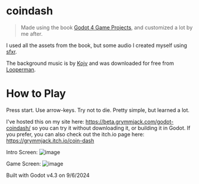 coindash
========
> Made using the book [Godot 4 Game Projects](https://www.packtpub.com/en-us/product/godot-4-game-development-projects-9781804610404?srsltid=AfmBOorYLKi1u2suNZnnvHmIgqjWj2lENyfsNxAmP7X6HaDl4H2IjfXi), and customized a lot by me after.

I used all the assets from the book, but some audio I created myself using [sfxr](https://sfxr.me/).

The background music is by [Kojv](https://www.looperman.com/users/profile/3210323) and was downloaded for free from [Looperman](https://www.looperman.com/loops/detail/263368/reminds-me-of-ujico-free-161bpm-8bit-chiptune-synth-loop).

How to Play
===========
Press start. Use arrow-keys. Try not to die. Pretty simple, but learned a lot.

I've hosted this on my site here: https://beta.grymmjack.com/godot-coindash/ so you can try it without downloading it, or building it in Godot. If you prefer, you can also check out the itch.io page here: https://grymmjack.itch.io/coin-dash

Intro Screen:
![image](https://github.com/user-attachments/assets/41c59bdf-c1ca-42d2-99f4-518cd5c3e623)

Game Screen:
![image](https://github.com/user-attachments/assets/4f8d0add-077e-47f9-a55b-8b4a568fa536)


Built with Godot v4.3 on 9/6/2024
